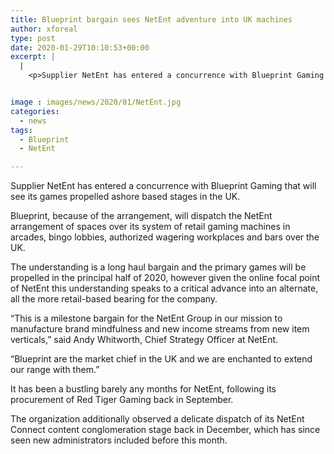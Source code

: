 ```yaml
---
title: Blueprint bargain sees NetEnt adventure into UK machines
author: xforeal 
type: post
date: 2020-01-29T10:10:53+00:00
excerpt: |
  |
    <p>Supplier NetEnt has entered a concurrence with Blueprint Gaming that will see its games propelled ashore based stages in the UK </p>


image : images/news/2020/01/NetEnt.jpg
categories:
  - news
tags:
  - Blueprint
  - NetEnt

---
```

<span style="font-weight: 400;">Supplier NetEnt has entered a concurrence with Blueprint Gaming that will see its games propelled ashore based stages in the UK.</span>

<span style="font-weight: 400;">Blueprint, because of the arrangement, will dispatch the NetEnt arrangement of spaces over its system of retail gaming machines in arcades, bingo lobbies, authorized wagering workplaces and bars over the UK.</span>

<span style="font-weight: 400;">The understanding is a long haul bargain and the primary games will be propelled in the principal half of 2020, however given the online focal point of NetEnt this understanding speaks to a critical advance into an alternate, all the more retail-based bearing for the company.</span>

<span style="font-weight: 400;">“This is a milestone bargain for the NetEnt Group in our mission to manufacture brand mindfulness and new income streams from new item verticals,” said Andy Whitworth, Chief Strategy Officer at NetEnt.</span>

<span style="font-weight: 400;">“Blueprint are the market chief in the UK and we are enchanted to extend our range with them.”</span>

<span style="font-weight: 400;">It has been a bustling barely any months for NetEnt, following its procurement of Red Tiger Gaming back in September.</span>

<span style="font-weight: 400;">The organization additionally observed a delicate dispatch of its NetEnt Connect content conglomeration stage back in December, which has since seen new administrators included before this month.</span>